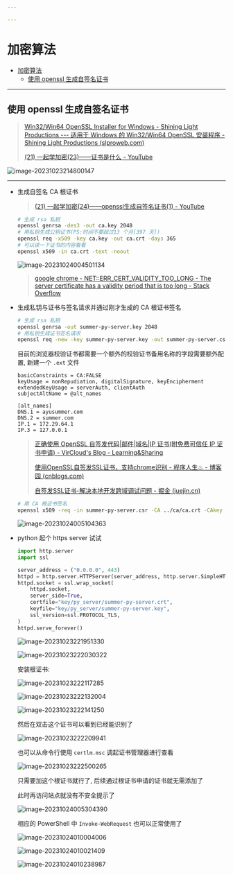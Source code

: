 ```yaml
---

---
```


# 加密算法

- [加密算法](#加密算法)
  - [使用 openssl 生成自签名证书](#使用-openssl-生成自签名证书)

---

## 使用 openssl 生成自签名证书

> [Win32/Win64 OpenSSL Installer for Windows - Shining Light Productions --- 适用于 Windows 的 Win32/Win64 OpenSSL 安装程序 - Shining Light Productions (slproweb.com)](https://slproweb.com/products/Win32OpenSSL.html)
>
> [(21) 一起学加密(23)——证书是什么 - YouTube](https://www.youtube.com/watch?v=1fln7glmX1E&list=PLfQqWeOCIH4AZt3TiSRP4UuL_Y3gxYPAW&index=23)

![image-20231023214800147](http://cdn.ayusummer233.top/DailyNotes/202310232148230.png)

---

- 生成自签名 CA 根证书

  > [(21) 一起学加密(24)——openssl生成自签名证书(1) - YouTube](https://www.youtube.com/watch?v=2sG8lLxOiLU&list=PLfQqWeOCIH4AZt3TiSRP4UuL_Y3gxYPAW&index=24)

  ```bash
  # 生成 rsa 私钥
  openssl genrsa -des3 -out ca.key 2048
  # 用私钥生成公钥证书(PS:时间不要超过13 个月[397 天])
  openssl req -x509 -key ca.key -out ca.crt -days 365
  # 可以读一下证书的内容看看
  openssl x509 -in ca.crt -text -noout
  ```

  ![image-20231024004501134](http://cdn.ayusummer233.top/DailyNotes/202310240045190.png)

  > [google chrome - NET::ERR_CERT_VALIDITY_TOO_LONG - The server certificate has a validity period that is too long - Stack Overflow](https://stackoverflow.com/questions/64597721/neterr-cert-validity-too-long-the-server-certificate-has-a-validity-period-t)

- 生成私钥与证书与签名请求并通过刚才生成的 CA 根证书签名

  ```bash
  # 生成 rsa 私钥
  openssl genrsa -out summer-py-server.key 2048
  # 用私钥生成证书签名请求
  openssl req -new -key summer-py-server.key -out summer-py-server.csr
  ```

  目前的浏览器校验证书都需要一个额外的校验证书备用名称的字段需要额外配置, 新建一个 `.ext` 文件

  ```properties
  basicConstraints = CA:FALSE
  keyUsage = nonRepudiation, digitalSignature, keyEncipherment
  extendedKeyUsage = serverAuth, clientAuth
  subjectAltName = @alt_names
  
  [alt_names]
  DNS.1 = ayusummer.com
  DNS.2 = summer.com
  IP.1 = 172.29.64.1
  IP.3 = 127.0.0.1
  ```

  > [正确使用 OpenSSL 自签发代码|邮件|域名|IP 证书(附免费可信任 IP 证书申请)  - VirCloud's Blog - Learning&Sharing](https://vircloud.net/operations/sign-ip-crt.html)
  >
  > [使用OpenSSL自签发SSL证书，支持chrome识别 - 程序人生♨︎ - 博客园 (cnblogs.com)](https://www.cnblogs.com/springwind2006/p/14273387.html)
  >
  > [自签发SSL证书-解决本地开发跨域调试问题 - 掘金 (juejin.cn)](https://juejin.cn/post/7130417753483116557)

  ```bash
  # 用 CA 根证书签名
  openssl x509 -req -in summer-py-server.csr -CA ../ca/ca.crt -CAkey ../ca/ca.key -extfile ext.ext -set_serial 01 -out summer-py-server.crt -days 365
  ```

  ![image-20231024005104363](http://cdn.ayusummer233.top/DailyNotes/202310240051408.png)

- python 起个 https server 试试

  ```python
  import http.server
  import ssl
  
  server_address = ("0.0.0.0", 443)
  httpd = http.server.HTTPServer(server_address, http.server.SimpleHTTPRequestHandler)
  httpd.socket = ssl.wrap_socket(
      httpd.socket,
      server_side=True,
      certfile="key/py_server/summer-py-server.crt",
      keyfile="key/py_server/summer-py-server.key",
      ssl_version=ssl.PROTOCOL_TLS,
  )
  httpd.serve_forever()
  
  ```

  ![image-20231023221951330](http://cdn.ayusummer233.top/DailyNotes/202310232219356.png)

  ![image-20231023222030322](http://cdn.ayusummer233.top/DailyNotes/202310232220365.png)

  安装根证书:

  ![image-20231023222117285](http://cdn.ayusummer233.top/DailyNotes/202310232221334.png)

  ![image-20231023222132004](http://cdn.ayusummer233.top/DailyNotes/202310232221021.png)

  ![image-20231023222141250](http://cdn.ayusummer233.top/DailyNotes/202310232221264.png)

  然后在双击这个证书可以看到已经能识别了

  ![image-20231023222209941](http://cdn.ayusummer233.top/DailyNotes/202310232222957.png)

  也可以从命令行使用 `certlm.msc` 调起证书管理器进行查看
  
  ![image-20231023222500265](http://cdn.ayusummer233.top/DailyNotes/202310232225280.png)
  
  只需要加这个根证书就行了, 后续通过根证书申请的证书就无需添加了
  
  此时再访问站点就没有不安全提示了
  
  ![image-20231024005304390](http://cdn.ayusummer233.top/DailyNotes/202310240053403.png)
  
  相应的 PowerShell 中 `Invoke-WebRequest` 也可以正常使用了
  
  ![image-20231024010004006](http://cdn.ayusummer233.top/DailyNotes/202310240100033.png)
  
  ![image-20231024010021409](http://cdn.ayusummer233.top/DailyNotes/202310240100419.png)
  
  ![image-20231024010238987](http://cdn.ayusummer233.top/DailyNotes/202310240102000.png)
  
  
  
  

